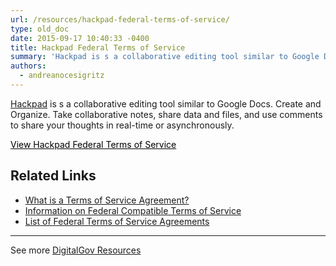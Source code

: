 ```yaml
---
url: /resources/hackpad-federal-terms-of-service/
type: old_doc
date: 2015-09-17 10:40:33 -0400
title: Hackpad Federal Terms of Service
summary: 'Hackpad is s a collaborative editing tool similar to Google Docs. Create and Organize. Take collaborative notes, share data and files, and use comments to share your thoughts in real-time or asynchronously. View Hackpad Federal Terms of Service   Related Links What is a Terms of Service Agreement? Information on Federal Compatible Terms of Service List of'
authors:
  - andreanocesigritz
---
```


<span class="author-p-12705"><a href="https://hackpad.com/">Hackpad</a> is s a collaborative editing tool similar to Google Docs. Create and Organize. Take collaborative notes, share data and files, and use comments to share your thoughts in real-time or asynchronously.</span>

<a class="button" style="color: #000000" href="https://hackpad.com/AMENDMENT-TO-HACKPAD-TERMS-OF-SERVICE-MwTzlQre2hE">View Hackpad Federal Terms of Service</a>

 

## Related Links

  * [What is a Terms of Service Agreement?](https://www.WHATEVER/2014/05/13/what-is-a-terms-of-service-and-how-do-i-get-one/)
  * [Information on Federal Compatible Terms of Service](https://www.WHATEVER/resources/federal-compatible-terms-of-service-agreements/)
  * [List of Federal Terms of Service Agreements](https://www.WHATEVER/resources/federal-compatible-terms-of-service-agreements/)

 

* * *

 

See more [DigitalGov Resources](https://www.WHATEVER/resources/)